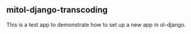 mitol-django-transcoding
---

This is a test app to demonstrate how to set up a new app in ol-django.
